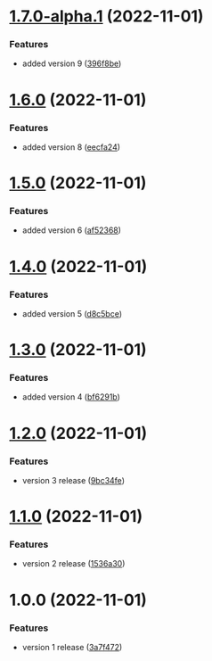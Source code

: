 # [1.7.0-alpha.1](https://github.com/bhaktijkoli/versioning/compare/v1.6.0...v1.7.0-alpha.1) (2022-11-01)


### Features

* added version 9 ([396f8be](https://github.com/bhaktijkoli/versioning/commit/396f8be927aad50bed1889077941045a853357c8))

# [1.6.0](https://github.com/bhaktijkoli/versioning/compare/v1.5.0...v1.6.0) (2022-11-01)


### Features

* added version 8 ([eecfa24](https://github.com/bhaktijkoli/versioning/commit/eecfa2468029e86f41440b195a65a310ee426f72))

# [1.5.0](https://github.com/bhaktijkoli/versioning/compare/v1.4.0...v1.5.0) (2022-11-01)


### Features

* added version 6 ([af52368](https://github.com/bhaktijkoli/versioning/commit/af523685882d62a3efe4b9a179461acd67ccc408))

# [1.4.0](https://github.com/bhaktijkoli/versioning/compare/v1.3.0...v1.4.0) (2022-11-01)


### Features

* added version 5 ([d8c5bce](https://github.com/bhaktijkoli/versioning/commit/d8c5bcef0b9bc757ab6365e883dac24e9cbf90bc))

# [1.3.0](https://github.com/bhaktijkoli/versioning/compare/v1.2.0...v1.3.0) (2022-11-01)


### Features

* added version 4 ([bf6291b](https://github.com/bhaktijkoli/versioning/commit/bf6291b722f618f6a6eb1818f59795fa1b5b026f))

# [1.2.0](https://github.com/bhaktijkoli/versioning/compare/v1.1.0...v1.2.0) (2022-11-01)


### Features

* version 3 release ([9bc34fe](https://github.com/bhaktijkoli/versioning/commit/9bc34fe740e550f386261df79df22ebb588ecdbe))

# [1.1.0](https://github.com/bhaktijkoli/versioning/compare/v1.0.0...v1.1.0) (2022-11-01)


### Features

* version 2 release ([1536a30](https://github.com/bhaktijkoli/versioning/commit/1536a30be9356627fe5c06c344fb5e9c363d5f6c))

# 1.0.0 (2022-11-01)


### Features

* version 1 release ([3a7f472](https://github.com/bhaktijkoli/versioning/commit/3a7f47290bd69a55b07056fe871a1b6587736ffc))
